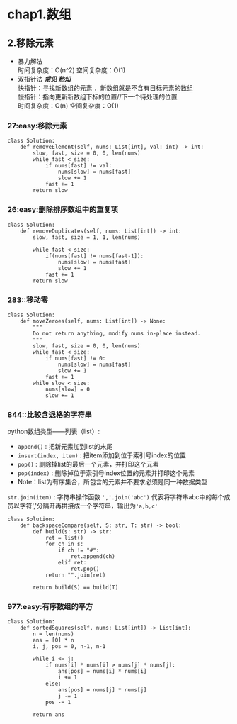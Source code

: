# chap1.数组

## 2.移除元素
* 暴力解法<br>
  时间复杂度：O(n^2) 空间复杂度：O(1)<br>
* 双指针法     ***常见 熟知***<br>
  快指针：寻找新数组的元素 ，新数组就是不含有目标元素的数组<br>
  慢指针：指向更新新数组下标的位置//下一个待处理的位置<br>
  时间复杂度：O(n) 空间复杂度：O(1)<br>

### **27:easy:移除元素**
```
class Solution:
    def removeElement(self, nums: List[int], val: int) -> int:
        slow, fast, size = 0, 0, len(nums)
        while fast < size:
            if nums[fast] != val:
                nums[slow] = nums[fast]
                slow += 1
            fast += 1
        return slow
```   
### **26:easy:删除排序数组中的重复项**
```
class Solution:
    def removeDuplicates(self, nums: List[int]) -> int:
        slow, fast, size = 1, 1, len(nums)

        while fast < size:
            if(nums[fast] != nums[fast-1]):
                nums[slow] = nums[fast]
                slow += 1
            fast += 1
        return slow
```
### **283::移动零**
```
class Solution:
    def moveZeroes(self, nums: List[int]) -> None:
        """
        Do not return anything, modify nums in-place instead.
        """
        slow, fast, size = 0, 0, len(nums)
        while fast < size:
            if nums[fast] != 0:
                nums[slow] = nums[fast]
                slow += 1
            fast += 1
        while slow < size:
            nums[slow] = 0
            slow += 1
```
### **844::比较含退格的字符串**
python数组类型——列表（list）:<br>
* `append()` : 把新元素加到list的末尾<br>
* `insert(index, item)` : 把item添加到位于索引号index的位置<br>
* `pop()` : 删除掉list的最后一个元素，并打印这个元素<br>
* `pop(index)` : 删除掉位于索引号index位置的元素并打印这个元素<br>
* Note：list为有序集合，所包含的元素并不要求必须是同一种数据类型<br>

`str.join(item)` : 字符串操作函数
`','.join('abc')` 代表将字符串abc中的每个成员以字符','分隔开再拼接成一个字符串，输出为`'a,b,c'`
```
class Solution:
    def backspaceCompare(self, S: str, T: str) -> bool:
        def build(s: str) -> str:
            ret = list()
            for ch in s:
                if ch != "#":
                    ret.append(ch)
                elif ret:
                    ret.pop()
            return "".join(ret)
        
        return build(S) == build(T)
```
### **977:easy:有序数组的平方**
```
class Solution:
    def sortedSquares(self, nums: List[int]) -> List[int]:
        n = len(nums)
        ans = [0] * n 
        i, j, pos = 0, n-1, n-1
        
        while i <= j:
            if nums[i] * nums[i] > nums[j] * nums[j]:
                ans[pos] = nums[i] * nums[i]
                i += 1
            else:
                ans[pos] = nums[j] * nums[j]
                j -= 1
            pos -= 1
        
        return ans
```
